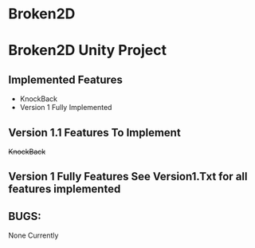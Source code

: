 # Broken2D
# Broken2D Unity Project

## Implemented Features
* KnockBack
* Version 1 Fully Implemented

## Version 1.1 Features To Implement
~~KnockBack~~

## Version 1 Fully Features See Version1.Txt for all features implemented

## BUGS:
None Currently
